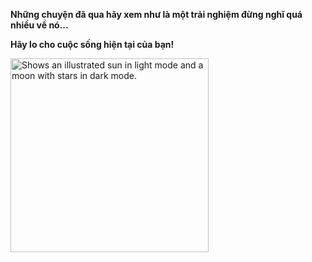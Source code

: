 __Những chuyện đã qua hãy xem như là một trải nghiệm đừng nghĩ quá nhiều về nó...__

__Hãy lo cho cuộc sống hiện tại của bạn!__

<picture>
  <source media="(prefers-color-scheme: dark)" srcset="https://raw.githubusercontent.com/lpham0734/images_gif/main/daily_duncan_vol1_09.png">
  <source media="(prefers-color-scheme: light)" srcset="https://raw.githubusercontent.com/lpham0734/images_gif/main/daily_duncan_vol1_09.png">
  <img alt="Shows an illustrated sun in light mode and a moon with stars in dark mode." src="https://raw.githubusercontent.com/lpham0734/images_gif/main/daily_duncan_vol1_09.png" width="317" height="310">
</picture>
